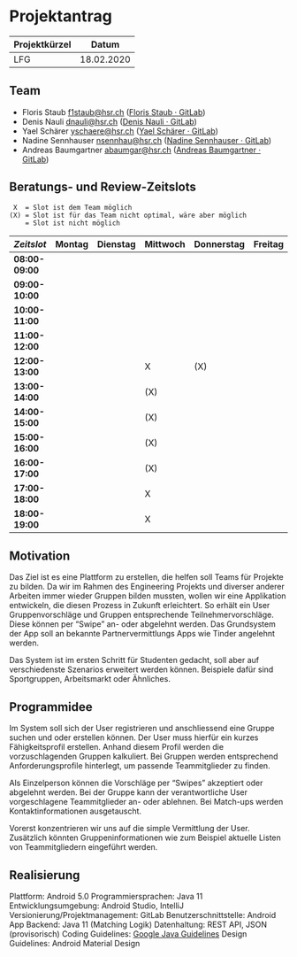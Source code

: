 # Projektantrag

| Projektkürzel | Datum      |
| ------------- | ---------- |
| LFG           | 18.02.2020 |

## Team

* Floris Staub <f1staub@hsr.ch> ([Floris Staub · GitLab](https://gitlab.dev.ifs.hsr.ch/flObvious))
* Denis Nauli <dnauli@hsr.ch> ([Denis Nauli · GitLab](https://gitlab.dev.ifs.hsr.ch/DNA))
* Yael Schärer <yschaere@hsr.ch> ([Yael Schärer · GitLab](https://gitlab.dev.ifs.hsr.ch/yschaere))
* Nadine Sennhauser <nsennhau@hsr.ch> ([Nadine Sennhauser · GitLab](https://gitlab.dev.ifs.hsr.ch/se-na))
* Andreas Baumgartner <abaumgar@hsr.ch> ([Andreas Baumgartner · GitLab](https://gitlab.dev.ifs.hsr.ch/abaumgar))

## Beratungs- und Review-Zeitslots

```
 X  = Slot ist dem Team möglich
(X) = Slot ist für das Team nicht optimal, wäre aber möglich
    = Slot ist nicht möglich
```


|   *Zeitslot*    | Montag | Dienstag | Mittwoch | Donnerstag | Freitag |
| --------------- | ------ | -------- | -------- | ---------- | ------- |
| **08:00-09:00** |        |          |          |            |         |
| **09:00-10:00** |        |          |          |            |         |
| **10:00-11:00** |        |          |          |            |         |
| **11:00-12:00** |        |          |          |            |         |
| **12:00-13:00** |        |          | X        | (X)        |         |
| **13:00-14:00** |        |          | (X)      |            |         |
| **14:00-15:00** |        |          | (X)      |            |         |
| **15:00-16:00** |        |          | (X)      |            |         |
| **16:00-17:00** |        |          | (X)      |            |         |
| **17:00-18:00** |        |          | X        |            |         |
| **18:00-19:00** |        |          | X        |            |         |


## Motivation

Das Ziel ist es eine Plattform zu erstellen, die helfen soll Teams für Projekte zu bilden. Da wir im Rahmen des Engineering Projekts und diverser anderer Arbeiten immer wieder Gruppen bilden mussten, wollen wir eine Applikation entwickeln, die diesen Prozess in Zukunft erleichtert. So erhält ein User Gruppenvorschläge und Gruppen entsprechende Teilnehmervorschläge. Diese können per “Swipe” an- oder abgelehnt werden. Das Grundsystem der App soll an bekannte Partnervermittlungs Apps wie Tinder angelehnt werden.

Das System ist im ersten Schritt für Studenten gedacht, soll aber auf verschiedenste Szenarios erweitert werden können. Beispiele dafür sind Sportgruppen, Arbeitsmarkt oder Ähnliches.


## Programmidee

Im System soll sich der User registrieren und anschliessend eine Gruppe suchen und oder erstellen können. Der User muss hierfür ein kurzes Fähigkeitsprofil erstellen. Anhand diesem Profil werden die vorzuschlagenden Gruppen kalkuliert. Bei Gruppen werden entsprechend Anforderungsprofile hinterlegt, um passende Teammitglieder zu finden.

Als Einzelperson können die Vorschläge per “Swipes” akzeptiert oder abgelehnt werden. Bei der Gruppe kann der verantwortliche User vorgeschlagene Teammitglieder an- oder ablehnen. Bei Match-ups werden Kontaktinformationen ausgetauscht.

Vorerst konzentrieren wir uns auf die simple Vermittlung der User. Zusätzlich könnten Gruppeninformationen wie zum Beispiel aktuelle Listen von Teammitgliedern eingeführt werden.


## Realisierung

Plattform: Android 5.0
Programmiersprachen: Java 11
Entwicklungsumgebung: Android Studio, IntelliJ
Versionierung/Projektmanagement: GitLab
Benutzerschnittstelle: Android App
Backend: Java 11 (Matching Logik)
Datenhaltung: REST API, JSON (provisorisch)
Coding Guidelines: [Google Java Guidelines](https://google.github.io/styleguide/javaguide.html)
Design Guidelines: Android Material Design
